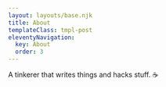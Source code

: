 ```yaml
---
layout: layouts/base.njk
title: About
templateClass: tmpl-post
eleventyNavigation:
  key: About
  order: 3
---
```


A tinkerer that writes things and hacks stuff. ☕  
